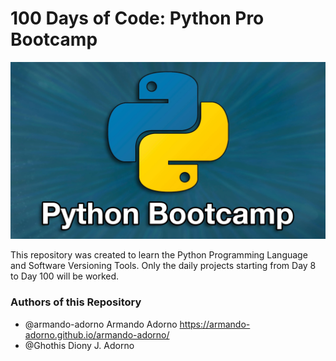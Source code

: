 # 100 Days of Code: Python Pro Bootcamp

<img src = "python_bootcamp.jpeg">

This repository was created to learn the Python Programming Language and Software Versioning Tools. Only the daily projects starting from Day 8 to Day 100 will be worked.

### Authors of  this Repository
- @armando-adorno Armando Adorno    https://armando-adorno.github.io/armando-adorno/
- @Ghothis    Diony J. Adorno
